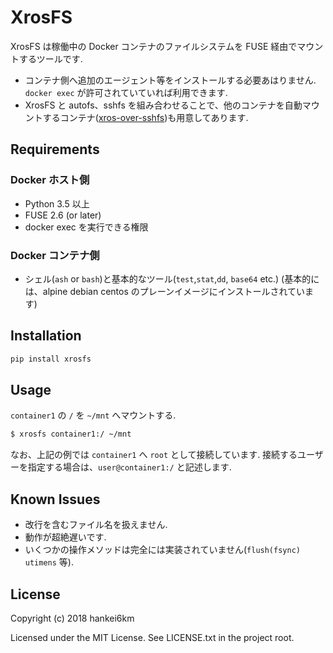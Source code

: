 # XrosFS

XrosFS は稼働中の Docker コンテナのファイルシステムを FUSE 経由でマウントするツールです.

* コンテナ側へ追加のエージェント等をインストールする必要あはりません. `docker exec` が許可されていていれば利用できます.
* XrosFS と autofs、sshfs を組み合わせることで、他のコンテナを自動マウントするコンテナ([xros-over-sshfs](https://hub.docker.com/r/hankei6km/xros-over-sshfs/))も用意してあります.


## Requirements

### Docker ホスト側
* Python 3.5 以上
* FUSE 2.6 (or later)
* docker exec を実行できる権限

### Docker コンテナ側
* シェル(`ash` or `bash`)と基本的なツール(`test`,`stat`,`dd`, `base64` etc.)
(基本的には、alpine debian centos のプレーンイメージにインストールされています)


## Installation

```bash
pip install xrosfs
```

## Usage

`container1` の `/` を `~/mnt` へマウントする.

```bash
$ xrosfs container1:/ ~/mnt
```
なお、上記の例では `container1` へ `root` として接続しています.
接続するユーザーを指定する場合は、`user@container1:/` と記述します.


## Known Issues

* 改行を含むファイル名を扱えません.
* 動作が超絶遅いです.
* いくつかの操作メソッドは完全には実装されていません(`flush(fsync)` `utimens` 等).


## License

Copyright (c) 2018 hankei6km

Licensed under the MIT License. See LICENSE.txt in the project root.
